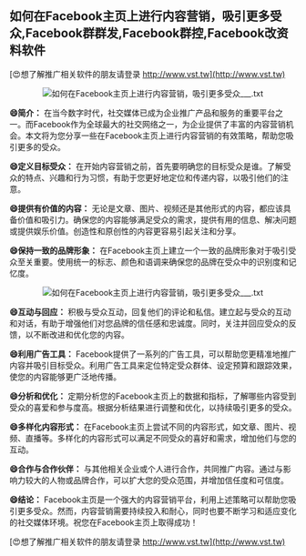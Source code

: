 ## **如何在Facebook主页上进行内容营销，吸引更多受众,Facebook群群发,Facebook群控,Facebook改资料软件**

[😍想了解推广相关软件的朋友请登录 http://www.vst.tw](http://www.vst.tw)

 <center><img src="https://vst.tw/MP4/tuiguang/png/1.png" alt="如何在Facebook主页上进行内容营销，吸引更多受众___.txt"></center>

**😄简介：**
在当今数字时代，社交媒体已成为企业推广产品和服务的重要平台之一。而Facebook作为全球最大的社交网络之一，为企业提供了丰富的内容营销机会。本文将为您分享一些在Facebook主页上进行内容营销的有效策略，帮助您吸引更多的受众。

**😄定义目标受众：**
在开始内容营销之前，首先要明确您的目标受众是谁。了解受众的特点、兴趣和行为习惯，有助于您更好地定位和传递内容，以吸引他们的注意。

**😄提供有价值的内容：**
无论是文章、图片、视频还是其他形式的内容，都应该具备价值和吸引力。确保您的内容能够满足受众的需求，提供有用的信息、解决问题或提供娱乐价值。创造性和原创性的内容更容易引起关注和分享。

**😄保持一致的品牌形象：**
在Facebook主页上建立一个一致的品牌形象对于吸引受众至关重要。使用统一的标志、颜色和语调来确保您的品牌在受众中的识别度和记忆度。

 <center><img src="https://vst.tw/MP4/tuiguang/png/8.png" alt="如何在Facebook主页上进行内容营销，吸引更多受众___.txt"></center>

**😄互动与回应：**
积极与受众互动，回复他们的评论和私信。建立起与受众的互动和对话，有助于增强他们对您品牌的信任感和忠诚度。同时，关注并回应受众的反馈，以不断改进和优化您的内容。

**😄利用广告工具：**
Facebook提供了一系列的广告工具，可以帮助您更精准地推广内容并吸引目标受众。利用广告工具来定位特定受众群体、设定预算和跟踪效果，使您的内容能够更广泛地传播。

**😄分析和优化：**
定期分析您的Facebook主页上的数据和指标，了解哪些内容受到受众的喜爱和参与度高。根据分析结果进行调整和优化，以持续吸引更多的受众。

**😄多样化内容形式：**
在Facebook主页上尝试不同的内容形式，如文章、图片、视频、直播等。多样化的内容形式可以满足不同受众的喜好和需求，增加他们与您的互动。

**😄合作与合作伙伴：**
与其他相关企业或个人进行合作，共同推广内容。通过与影响力较大的人物或品牌合作，可以扩大您的受众范围，并增加信任度和可信度。

**😄结论：**
Facebook主页是一个强大的内容营销平台，利用上述策略可以帮助您吸引更多受众。然而，内容营销需要持续投入和耐心，同时也要不断学习和适应变化的社交媒体环境。祝您在Facebook主页上取得成功！

[😍想了解推广相关软件的朋友请登录 http://www.vst.tw](http://www.vst.tw)



